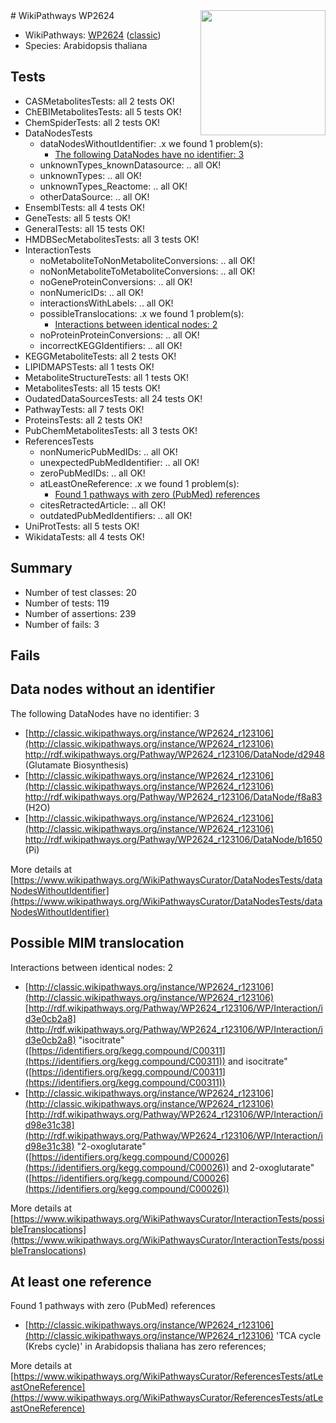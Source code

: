<img style="float: right; width: 200px" src="https://upload.wikimedia.org/wikipedia/commons/thumb/8/83/Wplogo_with_text_500.png/640px-Wplogo_with_text_500.png" />
# WikiPathways WP2624

* WikiPathways: [WP2624](https://wikipathways.org/pathways/WP2624) ([classic](https://classic.wikipathways.org/instance/WP2624))
* Species: Arabidopsis thaliana
## Tests
* CASMetabolitesTests: all 2 tests OK!
* ChEBIMetabolitesTests: all 5 tests OK!
* ChemSpiderTests: all 2 tests OK!
* DataNodesTests
    * dataNodesWithoutIdentifier: .x we found 1 problem(s):
        * [The following DataNodes have no identifier: 3](#d2d32fa2)
    * unknownTypes_knownDatasource: .. all OK!
    * unknownTypes: .. all OK!
    * unknownTypes_Reactome: .. all OK!
    * otherDataSource: .. all OK!
* EnsemblTests: all 4 tests OK!
* GeneTests: all 5 tests OK!
* GeneralTests: all 15 tests OK!
* HMDBSecMetabolitesTests: all 3 tests OK!
* InteractionTests
    * noMetaboliteToNonMetaboliteConversions: .. all OK!
    * noNonMetaboliteToMetaboliteConversions: .. all OK!
    * noGeneProteinConversions: .. all OK!
    * nonNumericIDs: .. all OK!
    * interactionsWithLabels: .. all OK!
    * possibleTranslocations: .x we found 1 problem(s):
        * [Interactions between identical nodes: 2](#1c118207)
    * noProteinProteinConversions: .. all OK!
    * incorrectKEGGIdentifiers: .. all OK!
* KEGGMetaboliteTests: all 2 tests OK!
* LIPIDMAPSTests: all 1 tests OK!
* MetaboliteStructureTests: all 1 tests OK!
* MetabolitesTests: all 15 tests OK!
* OudatedDataSourcesTests: all 24 tests OK!
* PathwayTests: all 7 tests OK!
* ProteinsTests: all 2 tests OK!
* PubChemMetabolitesTests: all 3 tests OK!
* ReferencesTests
    * nonNumericPubMedIDs: .. all OK!
    * unexpectedPubMedIdentifier: .. all OK!
    * zeroPubMedIDs: .. all OK!
    * atLeastOneReference: .x we found 1 problem(s):
        * [Found 1 pathways with zero (PubMed) references](#d0a459f0)
    * citesRetractedArticle: .. all OK!
    * outdatedPubMedIdentifiers: .. all OK!
* UniProtTests: all 5 tests OK!
* WikidataTests: all 4 tests OK!


## Summary

* Number of test classes: 20
* Number of tests: 119
* Number of assertions: 239
* Number of fails: 3

## Fails

<a name="d2d32fa2" />

## Data nodes without an identifier

The following DataNodes have no identifier: 3

* [http://classic.wikipathways.org/instance/WP2624_r123106](http://classic.wikipathways.org/instance/WP2624_r123106) http://rdf.wikipathways.org/Pathway/WP2624_r123106/DataNode/d2948 (Glutamate Biosynthesis)
* [http://classic.wikipathways.org/instance/WP2624_r123106](http://classic.wikipathways.org/instance/WP2624_r123106) http://rdf.wikipathways.org/Pathway/WP2624_r123106/DataNode/f8a83 (H2O)
* [http://classic.wikipathways.org/instance/WP2624_r123106](http://classic.wikipathways.org/instance/WP2624_r123106) http://rdf.wikipathways.org/Pathway/WP2624_r123106/DataNode/b1650 (Pi)


More details at [https://www.wikipathways.org/WikiPathwaysCurator/DataNodesTests/dataNodesWithoutIdentifier](https://www.wikipathways.org/WikiPathwaysCurator/DataNodesTests/dataNodesWithoutIdentifier)

<a name="1c118207" />

## Possible MIM translocation

Interactions between identical nodes: 2

* [http://classic.wikipathways.org/instance/WP2624_r123106](http://classic.wikipathways.org/instance/WP2624_r123106) [http://rdf.wikipathways.org/Pathway/WP2624_r123106/WP/Interaction/id3e0cb2a8](http://rdf.wikipathways.org/Pathway/WP2624_r123106/WP/Interaction/id3e0cb2a8) "isocitrate" ([https://identifiers.org/kegg.compound/C00311](https://identifiers.org/kegg.compound/C00311)) and 
isocitrate" ([https://identifiers.org/kegg.compound/C00311](https://identifiers.org/kegg.compound/C00311))
* [http://classic.wikipathways.org/instance/WP2624_r123106](http://classic.wikipathways.org/instance/WP2624_r123106) [http://rdf.wikipathways.org/Pathway/WP2624_r123106/WP/Interaction/id98e31c38](http://rdf.wikipathways.org/Pathway/WP2624_r123106/WP/Interaction/id98e31c38) "2-oxoglutarate" ([https://identifiers.org/kegg.compound/C00026](https://identifiers.org/kegg.compound/C00026)) and 
2-oxoglutarate" ([https://identifiers.org/kegg.compound/C00026](https://identifiers.org/kegg.compound/C00026))


More details at [https://www.wikipathways.org/WikiPathwaysCurator/InteractionTests/possibleTranslocations](https://www.wikipathways.org/WikiPathwaysCurator/InteractionTests/possibleTranslocations)

<a name="d0a459f0" />

## At least one reference

Found 1 pathways with zero (PubMed) references

* [http://classic.wikipathways.org/instance/WP2624_r123106](http://classic.wikipathways.org/instance/WP2624_r123106) 'TCA cycle (Krebs cycle)' in Arabidopsis thaliana has zero references; 


More details at [https://www.wikipathways.org/WikiPathwaysCurator/ReferencesTests/atLeastOneReference](https://www.wikipathways.org/WikiPathwaysCurator/ReferencesTests/atLeastOneReference)

